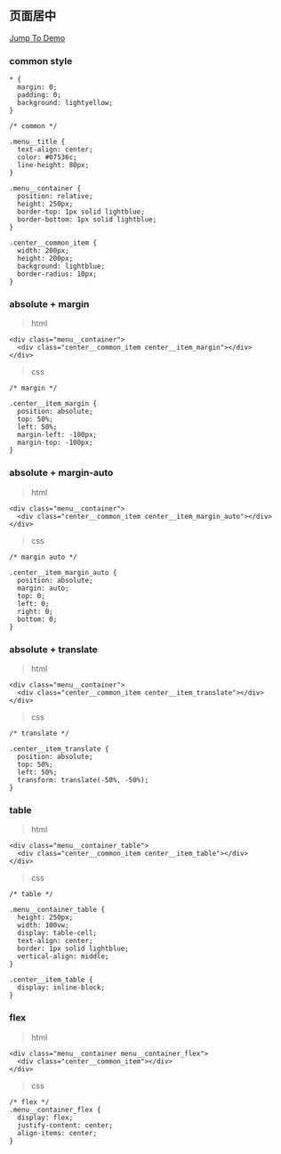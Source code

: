 ## 页面居中

[Jump To Demo](https://zhanghao-zhoushan.github.io/record/page-center.html)

### common style

```
* {
  margin: 0;
  padding: 0;
  background: lightyellow;
}

/* common */

.menu__title {
  text-align: center;
  color: #07536c;
  line-height: 80px;
}

.menu__container {
  position: relative;
  height: 250px;
  border-top: 1px solid lightblue;
  border-bottom: 1px solid lightblue;
}

.center__common_item {
  width: 200px;
  height: 200px;
  background: lightblue;
  border-radius: 10px;
}
```

### absolute + margin

> html

```
<div class="menu__container">
  <div class="center__common_item center__item_margin"></div>
</div>
```

> css

```
/* margin */

.center__item_margin {
  position: absolute;
  top: 50%;
  left: 50%;
  margin-left: -100px;
  margin-top: -100px;
}
```

### absolute + margin-auto

> html

```
<div class="menu__container">
  <div class="center__common_item center__item_margin_auto"></div>
</div>
```

> css

```
/* margin auto */

.center__item_margin_auto {
  position: absolute;
  margin: auto;
  top: 0;
  left: 0;
  right: 0;
  bottom: 0;
}
```

### absolute + translate

> html

```
<div class="menu__container">
  <div class="center__common_item center__item_translate"></div>
</div>
```

> css

```
/* translate */

.center__item_translate {
  position: absolute;
  top: 50%;
  left: 50%;
  transform: translate(-50%, -50%);
}
```

### table

> html

```
<div class="menu__container_table">
  <div class="center__common_item center__item_table"></div>
</div>
```

> css

```
/* table */

.menu__container_table {
  height: 250px;
  width: 100vw;
  display: table-cell;
  text-align: center;
  border: 1px solid lightblue;
  vertical-align: middle;
}

.center__item_table {
  display: inline-block;
}
```
### flex

> html

```
<div class="menu__container menu__container_flex">
  <div class="center__common_item"></div>
</div>
```

> css

```
/* flex */
.menu__container_flex {
  display: flex;
  justify-content: center;
  align-items: center;
}
```
